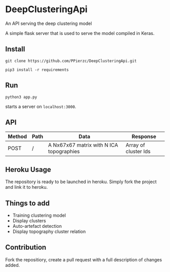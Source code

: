 # DeepClusteringApi
An API serving the deep clustering model

A simple flask server that is used to serve the model compiled in Keras.

## Install
`git clone https://github.com/PPierzc/DeepClusteringApi.git`

`pip3 install -r requirements`

## Run
`python3 app.py`

starts a server on `localhost:3000`.

## API

| Method | Path | Data | Response |
|--------|------|------|----------|
| POST   | /    | A Nx67x67 matrix with N ICA topographies| Array of cluster Ids |

## Heroku Usage
The repository is ready to be launched in heroku. Simply fork the project and link it to heroku.

## Things to add
* Training clustering model
* Display clusters
* Auto-artefact detection
* Display topography cluster relation

## Contribution
Fork the repositiory, create a pull request with a full description of changes added.
